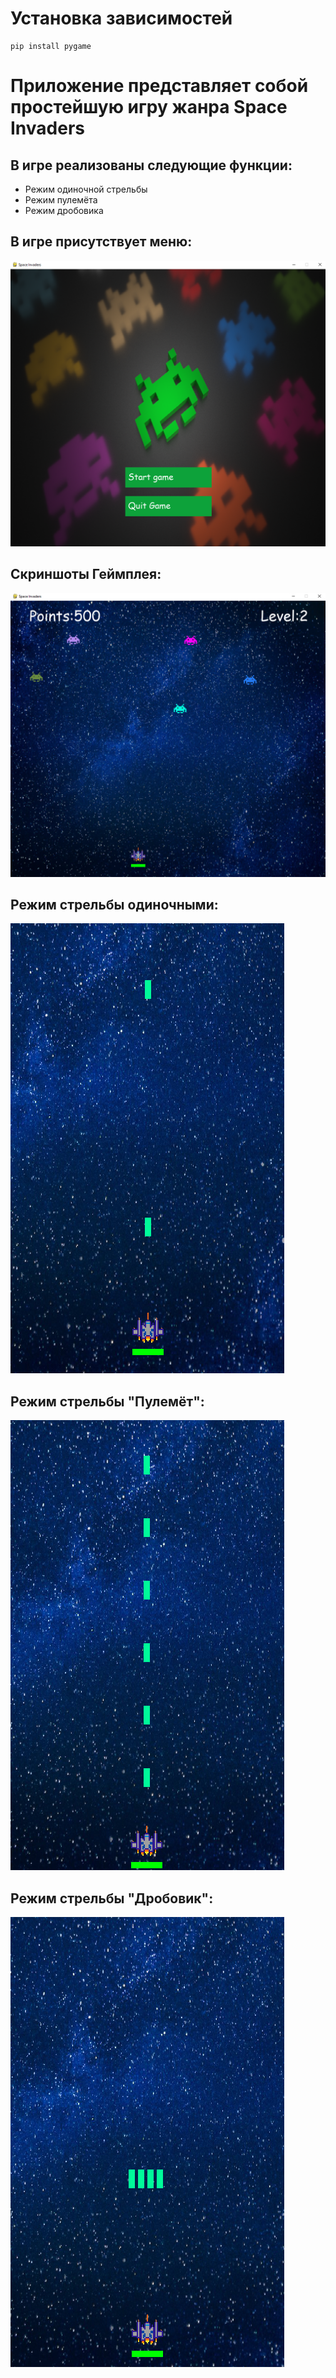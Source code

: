 # **Установка зависимостей**
    pip install pygame
# Приложение представляет собой простейшую игру жанра Space Invaders

## **В игре реализованы следующие функции:**
* Режим одиночной стрельбы
* Режим пулемёта 
* Режим дробовика

## **В игре присутствует меню:**

![Основное меню](https://github.com/sv1atsk1/POISlabs/blob/main/POISlab3(Space%20Invaders)/Screenshots%20for%20demonstration/main_menu.png)

## **Скриншоты Геймплея:**

![Геймплей](https://github.com/sv1atsk1/POISlabs/blob/main/POISlab3(Space%20Invaders)/Screenshots%20for%20demonstration/Gameplay.png)

## **Режим стрельбы одиночными:**

![Режим стрельбы одиночными](https://github.com/sv1atsk1/POISlabs/blob/main/POISlab3(Space%20Invaders)/Screenshots%20for%20demonstration/One_time_shoot.png)

## **Режим стрельбы "Пулемёт":**

![Режим стрельбы пулемёт](https://github.com/sv1atsk1/POISlabs/blob/main/POISlab3(Space%20Invaders)/Screenshots%20for%20demonstration/Auto_shoot.png)


## **Режим стрельбы "Дробовик":**

![Режим стрельбы дробовик](https://github.com/sv1atsk1/POISlabs/blob/main/POISlab3(Space%20Invaders)/Screenshots%20for%20demonstration/shotgun_shoot.png)





